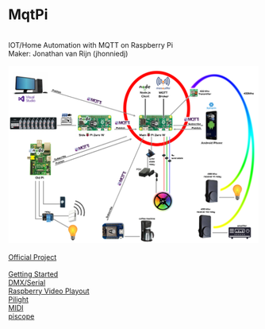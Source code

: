 # MqtPi
<br>IOT/Home Automation with MQTT on Raspberry Pi
<br>Maker: Jonathan van Rijn (jhonniedj)
<br>
<br>![Schematic](https://raw.githubusercontent.com/jhonniedj/MqtPi/master/docs/schematic.png)
<br>
<br>[Official Project](https://github.com/jhonniedj/MqtPi/blob/master/docs/Jonathan%20van%20Rijn%20-%20MqtPi.pdf)
<br>
<br>[Getting Started](https://github.com/jhonniedj/MqtPi/blob/master/docs/Quickstart.md)
<br>[DMX/Serial](https://github.com/jhonniedj/MqtPi/blob/master/docs/Hi-speed%20Serial.md)
<br>[Raspberry Video Playout](https://github.com/jhonniedj/MqtPi/blob/master/docs/HDMI%20Video.md)
<br>[Pilight](https://github.com/jhonniedj/MqtPi/blob/master/docs/Pilight.md)
<br>[MIDI](https://github.com/jhonniedj/MqtPi/blob/master/docs/USB%20MIDI.md)
<br>[piscope](https://github.com/jhonniedj/MqtPi/blob/master/docs/piscope.md)